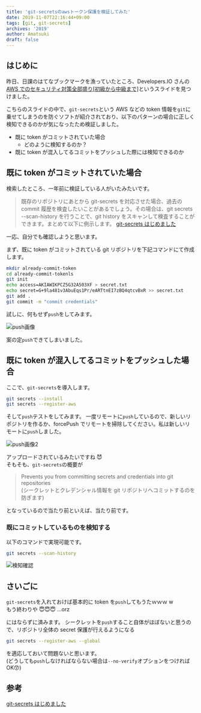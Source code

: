 ```yaml
---
title: 'git-secretsのawsトークン保護を検証してみた'
date: 2019-11-07T22:16:44+09:00
tags: [git, git-secrets]
archives: '2019'
author: Amatsuki
draft: false
---
```


## はじめに

昨日、日課のはてなブックマークを漁っていたところ、Developers.IO さんの [AWS でのセキュリティ対策全部盛り[初級から中級まで]](https://speakerdeck.com/cmusudakeisuke/awstefalsesekiyuriteidui-ce-quan-bu-sheng-ri-chu-ji-karazhong-ji-mate)というスライドを見つけました。

<script async class="speakerdeck-embed" data-id="aba22209644646ee9ff21ef72d5a439d" data-ratio="1.77777777777778" src="//speakerdeck.com/assets/embed.js"></script>

こちらのスライドの中で、`git-secrets`という AWS などの token 情報を`git`に乗せてしまうのを防ぐソフトが紹介されており、以下のパターンの場合に正しく検知できるのかが気になったため検証しました。

- 既に token がコミットされていた場合
  - どのように検知するのか？
- 既に token が混入してるコミットをプッシュした際には検知できるのか

## 既に token がコミットされていた場合

検索したところ、一年前に検証している人がいたみたいです。

> 既存のリポジトリにあとから git-secrets を対応させた場合、過去の commit 履歴を検査したいことがあるでしょう。その場合は、git secrets --scan-history を行うことで、git history をスキャンして検査することができます。まとめて以下に例示します。
> [git-secrets はじめました](https://qiita.com/jqtype/items/9196e047eddb53d07a91)

一応、自分でも確認しようと思います。

まず、既に token がコミットされている git リポジトリを下記コマンドにて作成します。

```bash
mkdir already-commit-token
cd already-commit-tokenls
git init
echo access=AKIAWIKPCZ5G32A503XF > secret.txt
echo secret=G+9la481v3AbuEqs1Pr/eARTtnEI7zBQ4qtcvBxR >> secret.txt
git add .
git commit -m "commit credentials"
```

試しに、何もせず`push`をしてみます。

![push画像](/resources/tried-using-git-secrets/secret1.png)

案の定`push`できてしまいました。

## 既に token が混入してるコミットをプッシュした場合

ここで、`git-secrets`を導入します。

```bash
git secrets --install
git secrets --register-aws
```

そして`push`テストをしてみます。
一度リモートに`push`しているので、新しいリポジトリを作るか、forcePush でリモートを掃除してください。私は新しいリモートに`push`しました。

![push画像2](/resources/tried-using-git-secrets/secret2.png)

アップロードされているみたいですね 😈  
そもそも、`git-secrets`の概要が

> Prevents you from committing secrets and credentials into git repositories  
> (シークレットとクレデンシャル情報を git リポジトリへコミットするのを防ぎます)

となっているので当たり前といえば、当たり前です。

### 既にコミットしているものを検知する

以下のコマンドで実現可能です。

```bash
git secrets --scan-history
```

![検知確認](/resources/tried-using-git-secrets/secret3.png)

## さいごに

`git-secrets`を入れておけば基本的に token を`push`してもうたｗｗｗ w  
もう終わりや 😇😇😇 ...orz

にはならずに済みます。
シークレットを`push`すること自体がほぼないと思うので、リポジトリ全体の secret 保護が行えるようになる

```bash
git secrets --register-aws --global
```

を適応しておいて問題ないと思います。  
(どうしても`push`しなければならない場合は`--no-verify`オプションをつければ OK😙)

## 参考

[git-secrets はじめました](https://qiita.com/jqtype/items/9196e047eddb53d07a91)
